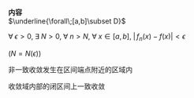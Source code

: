 **内容**  
$\underline{\forall\;[a,b]\subset D}$  
  
$\forall\;\epsilon>0,\;\exists\;N>0,\;\forall\;n>N,\;\forall\;x\in[a,b],\;|\,f_n(x)-f(x)|<\epsilon$  
  
$\left(N=N(\epsilon)\right)$  
  
非一致收敛发生在区间端点附近的区域内  
  
收敛域内部的闭区间上一致收敛  
